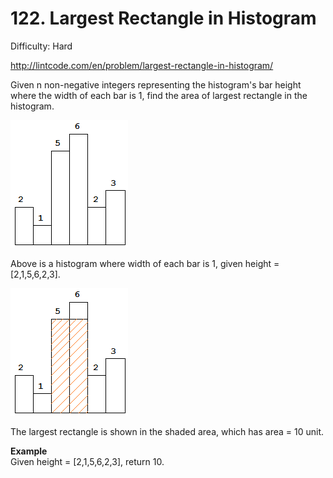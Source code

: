# 122. Largest Rectangle in Histogram

Difficulty: Hard

http://lintcode.com/en/problem/largest-rectangle-in-histogram/

Given n non-negative integers representing the histogram's bar height where the width of each bar is 1, find the area of largest rectangle in the histogram.

![alt text](histogram1.png)

Above is a histogram where width of each bar is 1, given height = [2,1,5,6,2,3].

![alt text](histogram_area.png)

The largest rectangle is shown in the shaded area, which has area = 10 unit.

**Example**  
Given height = [2,1,5,6,2,3],
return 10.
